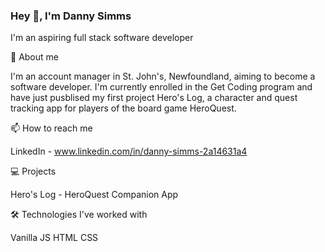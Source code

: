 ### Hey 👋, I'm Danny Simms

I'm an aspiring full stack software developer

🤔 About me

I'm an account manager in St. John's, Newfoundland, aiming to become a software developer. I'm currently enrolled
in the Get Coding program and have just pusblised my first project Hero's Log, a character and quest tracking app
for players of the board game HeroQuest.

📫 How to reach me

LinkedIn - www.linkedin.com/in/danny-simms-2a14631a4

💻 Projects

Hero's Log - HeroQuest Companion App


🛠 Technologies I've worked with

Vanilla JS
HTML
CSS



<!--
**GreyNewfie/GreyNewfie** is a ✨ _special_ ✨ repository because its `README.md` (this file) appears on your GitHub profile.

Here are some ideas to get you started:

- 🔭 I’m currently working on ...
- 🌱 I’m currently learning ...
- 👯 I’m looking to collaborate on ...
- 🤔 I’m looking for help with ...
- 💬 Ask me about ...
- 📫 How to reach me: ...
- 😄 Pronouns: ...
- ⚡ Fun fact: ...
-->

